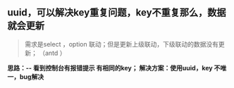 ## uuid，可以解决key重复问题，key不重复那么，数据就会更新

> 需求是select ，option 联动；但是更新上级联动，下级联动的数据没有更新； （antd ）



**思路：-- 看到控制台有报错提示 有相同的key；
解决方案：使用uuid，key 不唯一，bug解决**